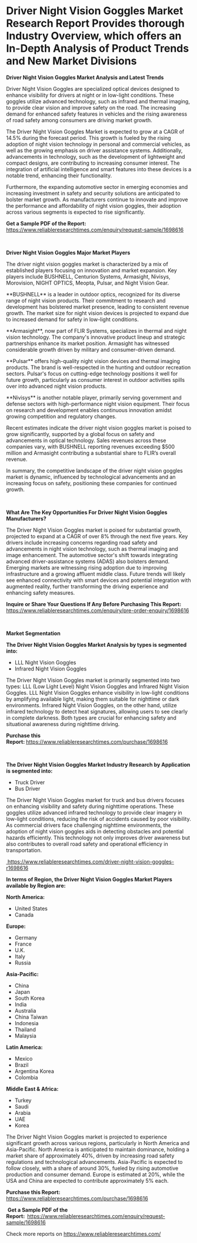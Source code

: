 <p><h1>Driver Night Vision Goggles Market Research Report Provides thorough Industry Overview, which offers an In-Depth Analysis of Product Trends and New Market Divisions</h1></p><p><strong>Driver Night Vision Goggles Market Analysis and Latest Trends</strong></p>
<p><p>Driver Night Vision Goggles are specialized optical devices designed to enhance visibility for drivers at night or in low-light conditions. These goggles utilize advanced technology, such as infrared and thermal imaging, to provide clear vision and improve safety on the road. The increasing demand for enhanced safety features in vehicles and the rising awareness of road safety among consumers are driving market growth.</p><p>The Driver Night Vision Goggles Market is expected to grow at a CAGR of 14.5% during the forecast period. This growth is fueled by the rising adoption of night vision technology in personal and commercial vehicles, as well as the growing emphasis on driver assistance systems. Additionally, advancements in technology, such as the development of lightweight and compact designs, are contributing to increasing consumer interest. The integration of artificial intelligence and smart features into these devices is a notable trend, enhancing their functionality.</p><p>Furthermore, the expanding automotive sector in emerging economies and increasing investment in safety and security solutions are anticipated to bolster market growth. As manufacturers continue to innovate and improve the performance and affordability of night vision goggles, their adoption across various segments is expected to rise significantly.</p></p>
<p><strong>Get a Sample PDF of the Report:&nbsp;</strong> <a href="https://www.reliableresearchtimes.com/enquiry/request-sample/1698616?utm_campaign=1933&utm_medium=2&utm_source=Github&utm_content=ia&utm_term=09012025&utm_id=driver-night-vision-goggles">https://www.reliableresearchtimes.com/enquiry/request-sample/1698616</a></p>
<p>&nbsp;</p>
<p><strong>Driver Night Vision Goggles Major Market Players</strong></p>
<p><p>The driver night vision goggles market is characterized by a mix of established players focusing on innovation and market expansion. Key players include BUSHNELL, Centurion Systems, Armasight, Nivisys, Morovision, NIGHT OPTICS, Meopta, Pulsar, and Night Vision Gear.</p><p>**BUSHNELL** is a leader in outdoor optics, recognized for its diverse range of night vision products. Their commitment to research and development has bolstered market presence, leading to consistent revenue growth. The market size for night vision devices is projected to expand due to increased demand for safety in low-light conditions.</p><p>**Armasight**, now part of FLIR Systems, specializes in thermal and night vision technology. The company's innovative product lineup and strategic partnerships enhance its market position. Armasight has witnessed considerable growth driven by military and consumer-driven demand.</p><p>**Pulsar** offers high-quality night vision devices and thermal imaging products. The brand is well-respected in the hunting and outdoor recreation sectors. Pulsar's focus on cutting-edge technology positions it well for future growth, particularly as consumer interest in outdoor activities spills over into advanced night vision products.</p><p>**Nivisys** is another notable player, primarily serving government and defense sectors with high-performance night vision equipment. Their focus on research and development enables continuous innovation amidst growing competition and regulatory changes.</p><p>Recent estimates indicate the driver night vision goggles market is poised to grow significantly, supported by a global focus on safety and advancements in optical technology. Sales revenues across these companies vary, with BUSHNELL reporting revenues exceeding $500 million and Armasight contributing a substantial share to FLIR’s overall revenue.</p><p>In summary, the competitive landscape of the driver night vision goggles market is dynamic, influenced by technological advancements and an increasing focus on safety, positioning these companies for continued growth.</p></p>
<p>&nbsp;</p>
<p><strong>What Are The Key Opportunities For Driver Night Vision Goggles Manufacturers?</strong></p>
<p><p>The Driver Night Vision Goggles market is poised for substantial growth, projected to expand at a CAGR of over 8% through the next five years. Key drivers include increasing concerns regarding road safety and advancements in night vision technology, such as thermal imaging and image enhancement. The automotive sector's shift towards integrating advanced driver-assistance systems (ADAS) also bolsters demand. Emerging markets are witnessing rising adoption due to improving infrastructure and a growing affluent middle class. Future trends will likely see enhanced connectivity with smart devices and potential integration with augmented reality, further transforming the driving experience and enhancing safety measures.</p></p>
<p><strong>Inquire or Share Your Questions If Any Before Purchasing This Report:</strong> <a href="https://www.reliableresearchtimes.com/enquiry/pre-order-enquiry/1698616?utm_campaign=1933&utm_medium=2&utm_source=Github&utm_content=ia&utm_term=09012025&utm_id=driver-night-vision-goggles">https://www.reliableresearchtimes.com/enquiry/pre-order-enquiry/1698616</a></p>
<p>&nbsp;</p>
<p><strong>Market Segmentation</strong></p>
<p><strong>The Driver Night Vision Goggles Market Analysis by types is segmented into:</strong></p>
<p><ul><li>LLL Night Vision Goggles</li><li>Infrared Night Vision Goggles</li></ul></p>
<p><p>The Driver Night Vision Goggles market is primarily segmented into two types: LLL (Low Light Level) Night Vision Goggles and Infrared Night Vision Goggles. LLL Night Vision Goggles enhance visibility in low-light conditions by amplifying available light, making them suitable for nighttime or dark environments. Infrared Night Vision Goggles, on the other hand, utilize infrared technology to detect heat signatures, allowing users to see clearly in complete darkness. Both types are crucial for enhancing safety and situational awareness during nighttime driving.</p></p>
<p><strong>Purchase this Report:&nbsp;</strong><a href="https://www.reliableresearchtimes.com/purchase/1698616?utm_campaign=1933&utm_medium=2&utm_source=Github&utm_content=ia&utm_term=09012025&utm_id=driver-night-vision-goggles">https://www.reliableresearchtimes.com/purchase/1698616</a></p>
<p>&nbsp;</p>
<p><strong>The Driver Night Vision Goggles Market Industry Research by Application is segmented into:</strong></p>
<p><ul><li>Truck Driver</li><li>Bus Driver</li></ul></p>
<p><p>The Driver Night Vision Goggles market for truck and bus drivers focuses on enhancing visibility and safety during nighttime operations. These goggles utilize advanced infrared technology to provide clear imagery in low-light conditions, reducing the risk of accidents caused by poor visibility. As commercial drivers face challenging nighttime environments, the adoption of night vision goggles aids in detecting obstacles and potential hazards efficiently. This technology not only improves driver awareness but also contributes to overall road safety and operational efficiency in transportation.</p></p>
<p><a href="https://www.reliableresearchtimes.com/driver-night-vision-goggles-r1698616?utm_campaign=1933&utm_medium=2&utm_source=Github&utm_content=ia&utm_term=09012025&utm_id=driver-night-vision-goggles">&nbsp;https://www.reliableresearchtimes.com/driver-night-vision-goggles-r1698616</a></p>
<p><strong>In terms of Region, the Driver Night Vision Goggles Market Players available by Region are:</strong></p>
<p>
    <p> <strong> North America: </strong>
        <ul>
            <li>United States</li>
            <li>Canada</li>
        </ul>
        </p> 
    <p> <strong> Europe: </strong>
        <ul>
            <li>Germany</li>
            <li>France</li>
            <li>U.K.</li>
            <li>Italy</li>
            <li>Russia</li>
        </ul>
        </p> 
    <p> <strong> Asia-Pacific: </strong>
        <ul>
            <li>China</li>
            <li>Japan</li>
            <li>South Korea</li>
            <li>India</li>
            <li>Australia</li>
            <li>China Taiwan</li>
            <li>Indonesia</li>
            <li>Thailand</li>
            <li>Malaysia</li>
        </ul>
        </p> 
    <p> <strong> Latin America: </strong>
        <ul>
            <li>Mexico</li>
            <li>Brazil</li>
            <li>Argentina Korea</li>
            <li>Colombia</li>
        </ul>
        </p> 
    <p> <strong> Middle East & Africa: </strong>
        <ul>
            <li>Turkey</li>
            <li>Saudi</li>
            <li>Arabia</li>
            <li>UAE</li>
            <li>Korea</li>
        </ul>
    </p>
    </p>
<p><p>The Driver Night Vision Goggles market is projected to experience significant growth across various regions, particularly in North America and Asia-Pacific. North America is anticipated to maintain dominance, holding a market share of approximately 40%, driven by increasing road safety regulations and technological advancements. Asia-Pacific is expected to follow closely, with a share of around 30%, fueled by rising automotive production and consumer demand. Europe is estimated at 20%, while the USA and China are expected to contribute approximately 5% each.</p></p>
<p><strong>Purchase this Report: </strong><a href="https://www.reliableresearchtimes.com/purchase/1698616?utm_campaign=1933&utm_medium=2&utm_source=Github&utm_content=ia&utm_term=09012025&utm_id=driver-night-vision-goggles">https://www.reliableresearchtimes.com/purchase/1698616</a></p>
<p>&nbsp;<strong>Get a Sample PDF of the Report:&nbsp;&nbsp;</strong><a href="https://www.reliableresearchtimes.com/enquiry/request-sample/1698616?utm_campaign=1933&utm_medium=2&utm_source=Github&utm_content=ia&utm_term=09012025&utm_id=driver-night-vision-goggles">https://www.reliableresearchtimes.com/enquiry/request-sample/1698616</a></p>
<p><strong></strong></p>
<p>Check more reports on <a href="https://www.reliableresearchtimes.com/?utm_campaign=1933&utm_medium=2&utm_source=Github&utm_content=ia&utm_term=09012025&utm_id=driver-night-vision-goggles">https://www.reliableresearchtimes.com/</a></p>